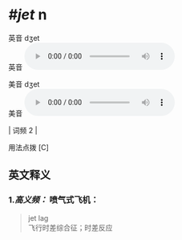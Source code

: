 # ***\#jet*** n
英音 dʒet  
英音
<audio src="./media/jet-B.aac" controls="controls"></audio>

美音 dʒet  
美音
<audio src="./media/jet.aac" controls="controls"></audio>



| 词频 2 |  

用法点拨  [C]

英文释义
---
### 1.*高义频：* **喷气式飞机：**  

 > jet lag   
 > 飞行时差综合征；时差反应    


